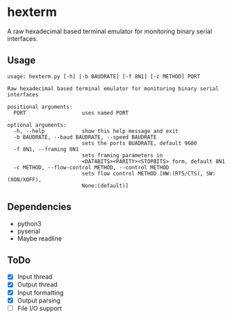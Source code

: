 # hexterm
A raw hexadecimal based terminal emulator for monitoring binary serial interfaces.

## Usage
```
usage: hexterm.py [-h] [-b BAUDRATE] [-f 8N1] [-c METHOD] PORT

Raw hexadecimal based terminal emulator for monitoring binary serial interfaces

positional arguments:
  PORT                  uses named PORT

optional arguments:
  -h, --help            show this help message and exit
  -b BAUDRATE, --baud BAUDRATE, --speed BAUDRATE
                        sets the ports BUADRATE, default 9600
  -f 8N1, --framing 8N1
                        sets framing parameters in
                        <DATABITS><PARITY><STOPBITS> form, default 8N1
  -c METHOD, --flow-control METHOD, --control METHOD
                        sets flow control METHOD [HW:(RTS/CTS), SW:(XON/XOFF),
                        None:(default)]
```

## Dependencies
- python3
- pyserial
- Maybe readline

## ToDo
- [x] Input thread
- [x] Output thread
- [x] Input formatting
- [x] Output parsing
- [ ] File I/O support
